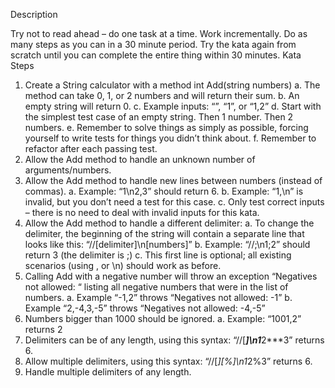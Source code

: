Description

Try not to read ahead – do one task at a time. Work incrementally. Do as many steps as you can in a 30 
minute period. Try the kata again from scratch until you can complete the entire thing within 30 minutes.
Kata Steps

1. Create a String calculator with a method int Add(string numbers)
a. The method can take 0, 1, or 2 numbers and will return their sum.
b. An empty string will return 0.
c. Example inputs: “”, “1”, or “1,2”
d. Start with the simplest test case of an empty string. Then 1 number. Then 2 numbers.
e. Remember to solve things as simply as possible, forcing yourself to write tests for things you didn’t think about.
f. Remember to refactor after each passing test.
2. Allow the Add method to handle an unknown number of arguments/numbers.
3. Allow the Add method to handle new lines between numbers (instead of commas).
a. Example: “1\n2,3” should return 6.
b. Example: “1,\n” is invalid, but you don’t need a test for this case.
c. Only test correct inputs – there is no need to deal with invalid inputs for this kata.
4. Allow the Add method to handle a different delimiter:
a. To change the delimiter, the beginning of the string will contain a separate line that looks like  this: “//[delimiter]\n[numbers]”
b. Example: “//;\n1;2” should return 3 (the delimiter is ;)
c. This first line is optional; all existing scenarios (using , or \n) should work as before.
5. Calling Add with a negative number will throw an exception “Negatives not allowed: “ listing all  negative numbers that were in the list of numbers.
a. Example “-1,2” throws “Negatives not allowed: -1”
b. Example “2,-4,3,-5” throws “Negatives not allowed: -4,-5”
6. Numbers bigger than 1000 should be ignored.
a. Example: “1001,2” returns 2
7. Delimiters can be of any length, using this syntax: “//[***]\n1***2***3” returns 6.
8. Allow multiple delimiters, using this syntax: “//[*][%]\n1*2%3” returns 6.
9. Handle multiple delimiters of any length.